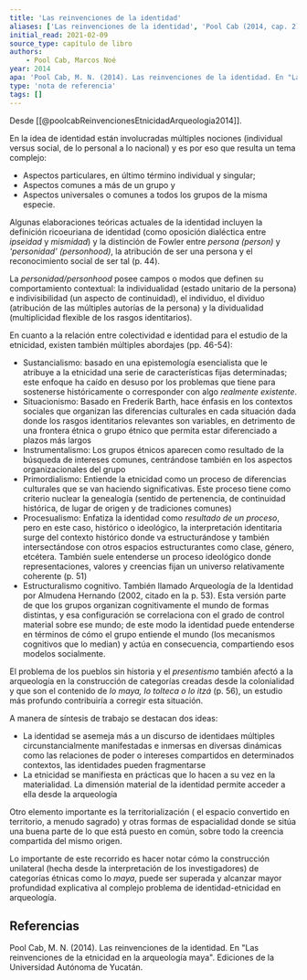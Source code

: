 ```yaml
---
title: 'Las reinvenciones de la identidad'
aliases: ['Las reinvenciones de la identidad', 'Pool Cab (2014, cap. 2)']
initial_read: 2021-02-09
source_type: capítulo de libro
authors: 
    - Pool Cab, Marcos Noé
year: 2014
apa: 'Pool Cab, M. N. (2014). Las reinvenciones de la identidad. En "Las reinvenciones de la etnicidad en la arqueología maya". Ediciones de la Universidad Autónoma de Yucatán.'
type: 'nota de referencia'
tags: []
---
```

Desde [[@poolcabReinvencionesEtnicidadArqueologia2014]].

En la idea de identidad están involucradas múltiples nociones (individual versus social, de lo personal a lo nacional) y es por eso que resulta un tema complejo:

- Aspectos particulares, en último término individual y singular; 
- Aspectos comunes a más de un grupo y 
- Aspectos universales o comunes a todos los grupos de la misma especie. 

Algunas elaboraciones teóricas actuales de la identidad incluyen la definición ricoeuriana de identidad (como oposición dialéctica entre *ipseidad* y *mismidad*) y la distinción de Fowler entre *persona (person)* y *'personidad' (personhood)*, la atribución de ser una persona y el reconocimiento social de ser tal (p. 44).

La *personidad/personhood* posee campos o modos que definen su comportamiento contextual: la individualidad (estado unitario de la persona) e indivisibilidad (un aspecto de continuidad), el individuo, el dividuo (atribución de las múltiples autorías de la persona) y la dividualidad (multiplicidad flexible de los rasgos identitarios).

En cuanto a la relación entre colectividad e identidad para el estudio de la etnicidad, existen también múltiples abordajes (pp. 46-54):

- Sustancialismo: basado en una epistemología esencialista que le atribuye a la etnicidad una serie de características fijas determinadas; este enfoque ha caído en desuso por los problemas que tiene para sostenerse históricamente o corresponder con algo *realmente existente*.
- Situacionismo: Basado en Frederik Barth, hace énfasis en los contextos sociales que organizan las diferencias culturales en cada situación dada donde los rasgos identitarios relevantes son variables, en detrimento de una frontera étnica o grupo étnico que permita estar diferenciado a plazos más largos
- Instrumentalismo: Los grupos étnicos aparecen como resultado de la búsqueda de intereses comunes, centrándose también en los aspectos organizacionales del grupo
- Primordialismo: Entiende la etnicidad como un proceso de diferencias culturales que se van haciendo significativas. Este proceso tiene como criterio nuclear la genealogía (sentido de pertenencia, de continuidad histórica, de lugar de origen y de tradiciones comunes)
- Procesualismo: Enfatiza la identidad como *resultado de un proceso*, pero en este caso, histórico o ideológico, la interpretación identitaria surge del contexto histórico donde va estructurándose y también intersectándose con otros espacios estructurantes como clase, género, etcétera.  También suele entenderse un proceso ideológico donde representaciones, valores y creencias fijan un universo relativamente coherente (p. 51)
- Estructuralismo cognitivo. También llamado Arqueología de la Identidad por Almudena Hernando (2002, citado en la p. 53). Esta versión parte de que los grupos organizan cognitivamente el mundo de formas distintas, y esa configuración se correlaciona con el grado de control material sobre ese mundo; de este modo la identidad puede entenderse en términos de cómo el grupo entiende el mundo (los mecanismos cognitivos que lo median) y actúa en consecuencia, compartiendo esos modelos socialmente.

El problema de los pueblos sin historia y el *presentismo*  también afectó a la arqueología en la construcción de categorías creadas desde la colonialidad y que son el contenido de *lo maya, lo tolteca o lo itzá* (p. 56), un estudio más profundo contribuiría a corregir esta situación.

A manera de síntesis de trabajo se destacan dos ideas:

- La identidad se asemeja más a un discurso de identidaes múltiples circunstancialmente manifestadas e inmersas en diversas dinámicas como las relaciones de poder o intereses compartidos en determinados contextos, las identidades pueden fragmentarse
- La etnicidad se manifiesta en prácticas que lo hacen a su vez en la materialidad. La dimensión material de la identidad permite acceder a ella desde la arqueología

Otro elemento importante es la territorialización ( el espacio convertido en territorio, a menudo sagrado) y otras formas de espacialidad donde se sitúa una buena parte de lo que está puesto en común, sobre todo la creencia compartida del mismo origen.

Lo importante de este recorrido es hacer notar cómo la construcción unilateral (hecha desde la interpretación de los investigadores) de categorías étnicas como lo *maya*, puede ser superada y alcanzar mayor profundidad explicativa al complejo problema de identidad-etnicidad en arqueología. 


## Referencias

Pool Cab, M. N. (2014). Las reinvenciones de la identidad. En "Las reinvenciones de la etnicidad en la arqueología maya". Ediciones de la Universidad Autónoma de Yucatán.
